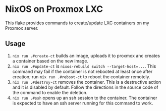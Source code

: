 # NixOS on Proxmox LXC

This flake provides commands to create/update LXC containers on my Proxmox server.

## Usage

1. `nix run .#create-ct` builds an image, uploads it to proxmox anc creates a
container based on the new image.
2. `nix run .#update-ct` is `nixos-rebuild switch --target-host=...`. This
command may fail if the container is not rebooted at least once after creation;
run `nix run .#reboot-ct` to reboot the container remotely.
3. `nix run .#destroy-ct` removes the container. This is a destructive action
and it is disabled by default. Follow the directions in the source code of the
command to enable the deletion.
4. `nix run .#ssh` opens up an ssh session to the container. The container is
expected to have an ssh server running for this command to work.
